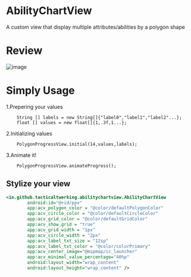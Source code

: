 # AbilityChartView
A custom view that display multiple attributes/abilities by a polygon shape

# Review
![image](https://github.com/TacticalTwerking/PolygonProgressView/blob/master/art/GifArt.gif)

# Simply Usage

1.Prepering your values

        String [] labels = new String[]{"label0","label1","label2"...};
        float [] values = new float[]{1,.3f,1...};
2.Initializing values

        PolygonProgressView.initial(14,values,labels);
3.Animate it!

        PolygonProgressView.animateProgress();



## Stylize your view
```xml
<io.github.tacticaltwerking.abilitychartview.AbilityChartView
        android:id="@+id/ppv"
        app:acv_polygon_color = "@color/defaultPolygonColor"
        app:acv_circle_color = "@color/defaultCircleColor"
        app:acv_grid_color = "@color/defaultGridColor"
        app:acv_show_grid = "true"
        app:acv_grid_width = "1px"
        app:acv_circle_width = "2px"
        app:acv_label_txt_size = "12sp"
        app:acv_label_txt_color = "@color/colorPrimary"
        app:acv_center_image="@mipmap/ic_launcher"
        app:acv_minimal_value_percentage="40%p"
        android:layout_width="wrap_content"
        android:layout_height="wrap_content" />
```
